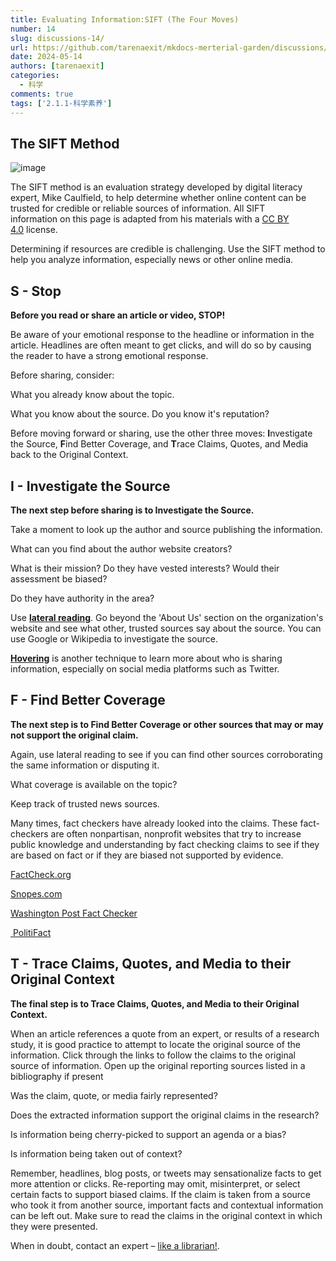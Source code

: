 ```yaml
---
title: Evaluating Information:SIFT (The Four Moves)
number: 14
slug: discussions-14/
url: https://github.com/tarenaexit/mkdocs-merterial-garden/discussions/14
date: 2024-05-14
authors: [tarenaexit]
categories: 
  - 科学
comments: true
tags: ['2.1.1-科学素养']
---
```


## The SIFT Method

![image](https://cdn.ccsyue.com/picx-images-hosting/master/2024/05/image.2krqiqeuf3.webp)

The SIFT method is an evaluation strategy developed by digital literacy expert, Mike Caulfield, to help determine whether online content can be trusted for credible or reliable sources of information. All SIFT information on this page is adapted from his materials with a [CC BY 4.0](https://creativecommons.org/licenses/by/4.0/) license.

Determining if resources are credible is challenging. Use the SIFT method to help you analyze information, especially news or other online media.
<!-- more -->
## S - Stop

**Before you read or share an article or video, STOP!​**

Be aware of your emotional response to the headline or information in the article. Headlines are often meant to get clicks, and will do so by causing the reader to have a strong emotional response.

Before sharing, consider:

What you already know about the topic. ​

What you know about the source. Do you know it's reputation?

Before moving forward or sharing, use the other three moves: **I**nvestigate the Source, **F**ind Better Coverage, and **T**race Claims, Quotes, and Media back to the Original Context.

## I - Investigate the Source

**The next step before sharing is to Investigate the Source.**

Take a moment to look up the author and source publishing the information.

What can you find about the author website creators? ​

What is their mission? Do they have vested interests? ​Would their assessment be biased?

Do they have authority in the area?​

Use [**lateral reading**](https://webliteracy.pressbooks.com/chapter/what-reading-laterally-means/). Go beyond the 'About Us' section on the organization's website and see what other, trusted sources say about the source.​ You can use Google or Wikipedia to investigate the source.

**[Hovering](https://infodemic.blog/2020/02/16/lets-hover/)** is another technique to learn more about who is sharing information, especially on social media platforms such as Twitter.

## F - Find Better Coverage

**The next step is to Find Better Coverage or other sources that may or may not support the original claim.**

Again, use lateral reading to see if you can find other sources corroborating the same information or disputing it.​

What coverage is available on the topic? 

Keep track of trusted news sources.

Many times, fact checkers have already looked into the claims. These fact-checkers are often nonpartisan, nonprofit websites that try to increase public knowledge and understanding by fact checking claims to see if they are based on fact or if they are biased not supported by evidence.

[FactCheck.org​](https://www.factcheck.org/)

[Snopes.com​](https://www.snopes.com/)

[Washington Post Fact Checker​](https://www.washingtonpost.com/news/fact-checker/?utm_term=.cef7932feec8)

[ PolitiFact](https://www.politifact.com/)

## T - Trace Claims, Quotes, and Media to their Original Context

**The final step is to Trace Claims, Quotes, and Media to their Original Context.**

When an article references a quote from an expert, or results of a research study, it is good practice to attempt to locate the original source of the information.​ Click through the links to follow the claims to the original source of information. Open up the original reporting sources listed in a bibliography if present

Was the claim, quote, or media fairly represented?

Does the extracted information support the original claims in the research? ​

Is information being cherry-picked to support an agenda or a bias?​

Is information being taken out of context?​

Remember, headlines, blog posts, or tweets may sensationalize facts to get more attention or clicks. ​Re-reporting may omit, misinterpret, or select certain facts to support biased claims. If the claim is taken from a source who took it from another source, important facts and contextual information can be left out. Make sure to read the claims in the original context in which they were presented.

When in doubt, contact an expert – [like a librarian!​](https://www.lib.uchicago.edu/research/help/ask-librarian/).
